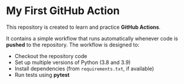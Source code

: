 # My First GitHub Action 

This repository is created to learn and practice **GitHub Actions**.  

It contains a simple workflow that runs automatically whenever code is **pushed** to the repository. The workflow is designed to:  

- Checkout the repository code  
- Set up multiple versions of Python (3.8 and 3.9)  
- Install dependencies (from `requirements.txt`, if available)  
- Run tests using **pytest** 
